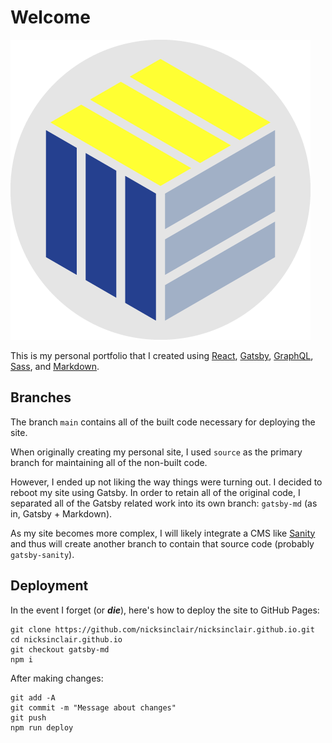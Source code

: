 # Welcome

![Favicon](./src/images/favicon@2x.png)

This is my personal portfolio that I created using [React](https://reactjs.org/), [Gatsby](https://www.gatsbyjs.com/), [GraphQL](https://graphql.org/), [Sass](https://sass-lang.com/), and [Markdown](https://commonmark.org/).

## Branches

The branch `main` contains all of the built code necessary for deploying the site.

When originally creating my personal site, I used `source` as the primary branch for maintaining all of the non-built code.

However, I ended up not liking the way things were turning out. I decided to reboot my site using Gatsby. In order to retain all of the original code, I separated all of the Gatsby related work into its own branch: `gatsby-md` (as in, Gatsby + Markdown).

As my site becomes more complex, I will likely integrate a CMS like [Sanity](https://www.sanity.io/) and thus will create another branch to contain that source code (probably `gatsby-sanity`).

## Deployment

In the event I forget (or **_die_**), here's how to deploy the site to GitHub Pages:

```shell
git clone https://github.com/nicksinclair/nicksinclair.github.io.git
cd nicksinclair.github.io
git checkout gatsby-md
npm i
```

After making changes:

```shell
git add -A
git commit -m "Message about changes"
git push
npm run deploy
```
